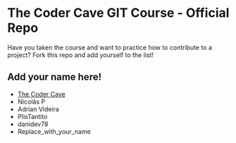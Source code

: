 # The Coder Cave GIT Course - Official Repo

Have you taken the course and want to practice how to contribute to a project? 
Fork this repo and add yourself to the list!


## Add your name here!

- [The Coder Cave](https://thecodercave.com/)
- Nicolás P
- Adrian Videira
- PlisTantito
- danidev78
- Replace_with_your_name

